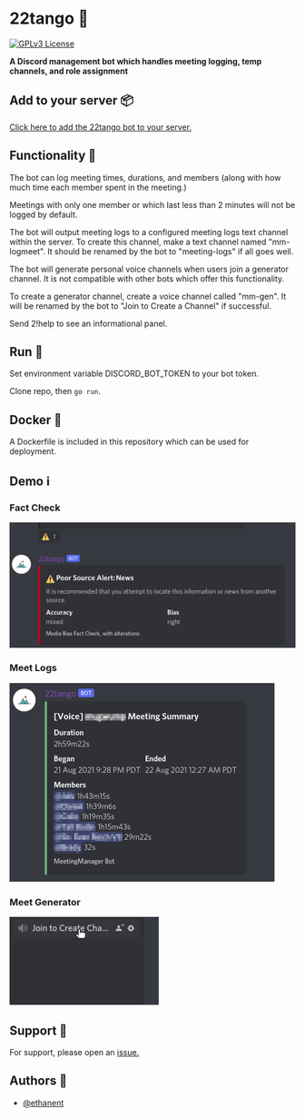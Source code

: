 # **22tango** :robot:
[![GPLv3 License](https://img.shields.io/badge/License-GPL%20v3-yellow.svg)](https://opensource.org/licenses/)

**A Discord management bot which handles meeting logging, temp channels, and role assignment**
## **Add to your server** :package:

[Click here to add the 22tango bot to your server.](https://discord.com/api/oauth2/authorize?client_id=782730468156112957&permissions=8&scope=bot)

## **Functionality** :hammer:

The bot can log meeting times, durations, and members (along with how much time each member spent in the meeting.)

Meetings with only one member or which last less than 2 minutes will not be logged by default.

The bot will output meeting logs to a configured meeting logs text channel within the server. To create this channel, make a text channel named "mm-logmeet". It should be renamed by the bot to "meeting-logs" if all goes well.

The bot will generate personal voice channels when users join a generator channel. It is not compatible with other bots which offer this functionality.

To create a generator channel, create a voice channel called "mm-gen". It will be renamed by the bot to "Join to Create a Channel" if successful.

Send 2!help to see an informational panel.
## **Run** :runner:

Set environment variable DISCORD_BOT_TOKEN to your bot token.

Clone repo, then `go run`.
## **Docker** :whale: 

A Dockerfile is included in this repository which can be used for deployment.
## **Demo** :information_source: 	
### **Fact Check**
![App Screenshot](./demo/factcheck.png)
### **Meet Logs**
![App Screenshot](./demo/meetlog.png)
### **Meet Generator**
![App Screenshot](./demo/join.gif)

  
## **Support** :bug:

For support, please open an [issue.](https://github.com/ethanent/22tango/issues)

## **Authors** :wave:

- [@ethanent](https://github.com/ethanent)
